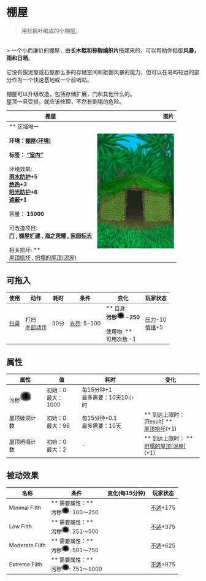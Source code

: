 # 棚屋  
> 用棕榈叶编成的小棚屋。  
<br>  
> 一个小而廉价的棚屋，由<b>长木棍和棕榈编织片</b>搭建来的，可以帮助你抵御<b>风暴，雨和日晒</b>。<br><br>它没有像泥屋或石屋那么多的存储空间和抵御风暴的能力，但可以在岛屿较远的部分作为一个快速基地或一个前哨站。<br><br>棚屋可以升级改造，包括存储扩展，门和其他什么的。<br>屋顶一旦受损，就应该修理，不然有倒塌的危险。  
  
  棚屋  |   图片   
 ----  |  ----:   
 ** 区域唯一 **<br><br>**环境：**[棚屋(环境)](Env_Shed.md)<br><br>**标签：**	[“室内”](tag_EnvIndoors.md)<br><br>** 环境效果: **<br>[雨水防护](RainProtection.md)+5<br>[绝热](InsulationHeat.md)+3<br>[阳光防护](SunProtection.md)+6<br>[遮蔽](Sheltered.md)+1<br><br>** 容量： **15000<br><br>** 可改造项目: **<br>[门](Imp_Door.md) , [棚屋扩建](Imp_ShedExpansion.md) , [海之荣耀](Imp_SeaTrophy.md) , [家园标志](Imp_HomeSign.md)<br><br>** 相关损坏: **<br>[屋顶损坏](Dmg_RoofDamage.md) , [坍塌的屋顶(泥屋)](Dmg_RoofCollapsed.md)  |  <img decoding="async" src="Sprite/Shed.png" href="a.md" style="max-width:300px;max-height:300px;">   
  
## 可拖入  
使用  |  动作  |  耗时  |  条件  |  变化  |  玩家状态  
----  |  ----  |  ----  |  ----  |  ----  |  ----  
[扫帚](Broom.md)  |  打扫<br>[手部动作](HandAction.md)  |  30分  |  [光亮](Light.md): 5-100  |  ** 自身: **<br>污秽<img decoding="async" src="Sprite/Dirt4.png" href="a.md" style="max-width:20px;max-height:20px;">  -250<br><br>** 使用物: **<br>可用次数  -1  |  [压力](Stress.md)-10<br>[情绪](Morale.md)+5  
## 属性   
属性  |  值  |  耗时  |  变化  
----  |  ----  |  ----  |  ----  
污秽<img decoding="async" src="Sprite/Dirt4.png" href="a.md" style="max-width:30px;max-height:30px;">  |  初始：0<br>最大：1000  |  每15分钟+1<br>最多需要：10天10小时  |    
屋顶破洞计数  |  初始：0<br>最大：96  |  每15分钟+0.1<br>最多需要：10天  |  ** 到达上限时： **<br>** [Result] **<br>  [屋顶损坏](Dmg_RoofDamage.md)(+1)<br>  
屋顶坍塌计数  |  初始：0<br>最大：2  |  -  |  ** 到达上限时： **<br>  [坍塌的屋顶(泥屋)](Dmg_RoofCollapsed.md)(+1)<br>  
## 被动效果  
名称  |  条件  |  变化(每15分钟)  |  玩家状态  
----  |  ----  |  ----  |  ----  
Minimal Filth  |  ** 需要属性：**<br>污秽<img decoding="async" src="Sprite/Dirt4.png" href="a.md" style="max-width:20px;max-height:20px;">: 100～250  |    |  [不适](Discomfort.md)+175  
Low Filth  |  ** 需要属性：**<br>污秽<img decoding="async" src="Sprite/Dirt4.png" href="a.md" style="max-width:20px;max-height:20px;">: 251～500  |    |  [不适](Discomfort.md)+375  
Moderate Filth  |  ** 需要属性：**<br>污秽<img decoding="async" src="Sprite/Dirt4.png" href="a.md" style="max-width:20px;max-height:20px;">: 501～750  |    |  [不适](Discomfort.md)+625  
Extreme Filth  |  ** 需要属性：**<br>污秽<img decoding="async" src="Sprite/Dirt4.png" href="a.md" style="max-width:20px;max-height:20px;">: 751～1000  |    |  [不适](Discomfort.md)+875  


<script>document.title="棚屋 - 卡牌生存百科 Card Survival Wiki";</script>